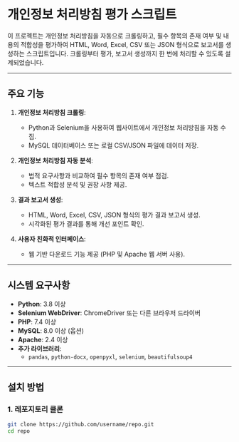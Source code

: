 # 개인정보 처리방침 평가 스크립트

이 프로젝트는 개인정보 처리방침을 자동으로 크롤링하고, 필수 항목의 존재 여부 및 내용의 적합성을 평가하여 HTML, Word, Excel, CSV 또는 JSON 형식으로 보고서를 생성하는 스크립트입니다. 크롤링부터 평가, 보고서 생성까지 한 번에 처리할 수 있도록 설계되었습니다.

---

## 주요 기능
1. **개인정보 처리방침 크롤링**:
   - Python과 Selenium을 사용하여 웹사이트에서 개인정보 처리방침을 자동 수집.
   - MySQL 데이터베이스 또는 로컬 CSV/JSON 파일에 데이터 저장.

2. **개인정보 처리방침 자동 분석**:
   - 법적 요구사항과 비교하여 필수 항목의 존재 여부 점검.
   - 텍스트 적합성 분석 및 권장 사항 제공.

3. **결과 보고서 생성**:
   - HTML, Word, Excel, CSV, JSON 형식의 평가 결과 보고서 생성.
   - 시각화된 평가 결과를 통해 개선 포인트 확인.

4. **사용자 친화적 인터페이스**:
   - 웹 기반 다운로드 기능 제공 (PHP 및 Apache 웹 서버 사용).

---

## 시스템 요구사항

- **Python**: 3.8 이상
- **Selenium WebDriver**: ChromeDriver 또는 다른 브라우저 드라이버
- **PHP**: 7.4 이상
- **MySQL**: 8.0 이상 (옵션)
- **Apache**: 2.4 이상
- **추가 라이브러리**:
  - `pandas`, `python-docx`, `openpyxl`, `selenium`, `beautifulsoup4`

---

## 설치 방법

### 1. 레포지토리 클론
```bash
git clone https://github.com/username/repo.git
cd repo

